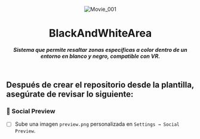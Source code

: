 <header>

![Movie_001](https://github.com/user-attachments/assets/35791bac-7c06-4aca-827f-2c8b7deeb004)

# **BlackAndWhiteArea**

_**Sistema que permite resaltar zonas específicas a color dentro de un entorno en blanco y negro, compatible con VR.**_


</header>
   
<footer>
   
## Después de crear el repositorio desde la plantilla, asegúrate de revisar lo siguiente:

### 📸 Social Preview
- [ ] Sube una imagen `preview.png` personalizada en `Settings → Social Preview`.

</footer>
